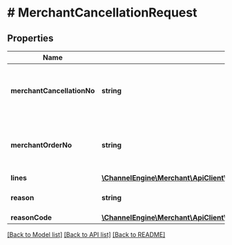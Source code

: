 # # MerchantCancellationRequest

## Properties

Name | Type | Description | Notes
------------ | ------------- | ------------- | -------------
**merchantCancellationNo** | **string** | The unique cancellation reference used by the Merchant (sku). |
**merchantOrderNo** | **string** | The unique order reference used by the Merchant (sku). |
**lines** | [**\ChannelEngine\Merchant\ApiClient\Model\MerchantCancellationLineRequest[]**](MerchantCancellationLineRequest.md) |  |
**reason** | **string** | Reason for cancellation (text). | [optional]
**reasonCode** | [**\ChannelEngine\Merchant\ApiClient\Model\MancoReason**](MancoReason.md) |  | [optional]

[[Back to Model list]](../../README.md#models) [[Back to API list]](../../README.md#endpoints) [[Back to README]](../../README.md)

